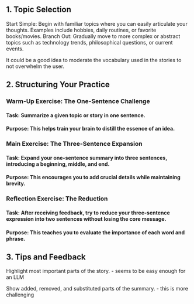 ## 1. Topic Selection
Start Simple: Begin with familiar topics where you can easily articulate your thoughts. Examples include hobbies, daily routines, or favorite books/movies.
Branch Out: Gradually move to more complex or abstract topics such as technology trends, philosophical questions, or current events.

It could be a good idea to moderate the vocabulary used in the stories to not overwhelm the user.

## 2. Structuring Your Practice
### Warm-Up Exercise: The One-Sentence Challenge

#### Task: Summarize a given topic or story in one sentence.
#### Purpose: This helps train your brain to distill the essence of an idea.

### Main Exercise: The Three-Sentence Expansion

#### Task: Expand your one-sentence summary into three sentences, introducing a beginning, middle, and end.
#### Purpose: This encourages you to add crucial details while maintaining brevity.

### Reflection Exercise: The Reduction

#### Task: After receiving feedback, try to reduce your three-sentence expression into two sentences without losing the core message.
#### Purpose: This teaches you to evaluate the importance of each word and phrase.

## 3. Tips and Feedback

Highlight most important parts of the story. - seems to be easy enough for an LLM

Show added, removed, and substituted parts of the summary. - this is more challenging
